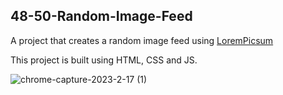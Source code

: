 ## 48-50-Random-Image-Feed
A project that creates a random image feed using [LoremPicsum](https://picsum.photos/)

This project is built using HTML, CSS and JS.

![chrome-capture-2023-2-17 (1)](https://user-images.githubusercontent.com/110612670/225855735-5316513a-aad7-444b-a958-2316ddabefba.gif)
#
